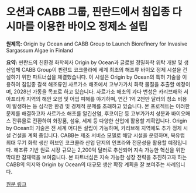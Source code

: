 # 오션과 CABB 그룹, 핀란드에서 침입종 다시마를 이용한 바이오 정제소 설립

**원제목:** Origin by Ocean and CABB Group to Launch Biorefinery for Invasive Sargassum Algae in Finland

**요약:** 핀란드의 친환경 화학회사 Origin by Ocean과 글로벌 정밀화학 위탁 개발 및 생산업체 CABB Group이 핀란드 코크콜라에 세계 최초의 해조류 바이오 정제 시설을 건설하기 위한 파트너십을 체결했습니다.  이 시설은 Origin by Ocean의 특허 기술을 이용하여 침입종 갈색 해조류인 사르가소 해초에서 고부가가치 화학 물질을 추출할 예정이며, 2028년 가동을 목표로 하고 있습니다.  사르가소 해초의 과다 번성은 카리브해와 서아프리카 지역의 해안 오염 및 어업 피해를 야기하며, 연간 1억 2천만 달러의 청소 비용이 발생하는 등 심각한 환경 및 경제적 문제를 초래하고 있습니다.  본 프로젝트는 이러한 문제를 해결하고자 사르가소 해초를 알긴산염, 후코이단 등 고부가가치 성분과 바이오매스 잔류물로 전환하여 화장품, 섬유, 세제 등 다양한 산업에 활용할 계획입니다.  Origin by Ocean의 기술은 전 세계 어디든 설립이 가능하며, 카리브해 지역에도 추가 정제 시설 건설을 계획 중입니다.  CABB는 제조 서비스 모델로 해당 시설을 운영하며, 북유럽 최대 무기 화학 생산 허브인 코크콜라 산업 단지의 인프라와 전문성을 활용할 예정입니다.  해조류 기반 원료 시장 규모는 2,200억 달러로 추산되어 지속 가능한 혁신을 위한 막대한 잠재력을 보여줍니다.  본 파트너십은 지속 가능한 성장 전략을 추진하고자 하는 CABB의 의지와 Origin by Ocean의 대규모 생산 확장 계획을 잘 보여주는 사례입니다.

[원문 링크](https://www.cosmeticsandtoiletries.com/news/companies/news/22946178/origin-by-ocean-origin-by-ocean-and-cabb-group-to-launch-worlds-first-sargassumbased-biorefinery-in-finland)
